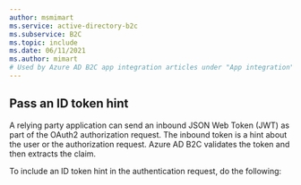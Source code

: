 ```yaml
---
author: msmimart
ms.service: active-directory-b2c
ms.subservice: B2C
ms.topic: include
ms.date: 06/11/2021
ms.author: mimart
# Used by Azure AD B2C app integration articles under "App integration".
---
```

## Pass an ID token hint

A relying party application can send an inbound JSON Web Token (JWT) as part of the OAuth2 authorization request.  The inbound token is a hint about the user or the authorization request. Azure AD B2C validates the token and then extracts the claim.

To include an ID token hint in the authentication request, do the following: